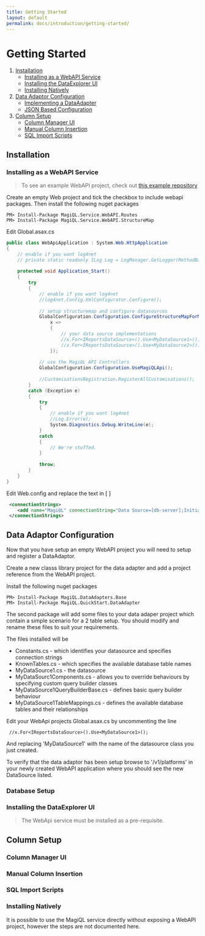 ```yaml
---
title: Getting Started
layout: default 
permalink: docs/introduction/getting-started/
---
```


Getting Started
===

1. [Installation](#installation)
    - [Installing as a WebAPI Service](#installing-as-a-webapi-service)
    - [Installing the DataExplorer UI](#installing-the-dataexplorer-ui)
    - [Installing Natively](#installing-natively)
2. [Data Adaptor Configuration](#data-adaptor-configuration)
    - [Implementing a DataAdapter](#implementing-a-dataadapter)
    - [JSON Based Configuration](#json-based-configuration)
3. [Column Setup](#column-setup)
    - [Column Manager UI](#column-manager-ui)
    - [Manual Column Insertion](#manual-column-insertion)
    - [SQL Import Scripts](#sql-import-scripts)

## Installation

### Installing as a WebAPI Service

> To see an example WebAPI project, check out [this example repository](https://github.com/MagiQL/MagiQL-StarterProject/tree/master/src)

Create an empty Web project and tick the checkbox to include webapi packages. Then install the following nuget packages

```
PM> Install-Package MagiQL.Service.WebAPI.Routes
PM> Install-Package MagiQL.Service.WebAPI.StructureMap
```

Edit Global.asax.cs

```c#
public class WebApiApplication : System.Web.HttpApplication
{
    // enable if you want log4net
    // private static readonly ILog Log = LogManager.GetLogger(MethodBase.GetCurrentMethod().DeclaringType);
                
    protected void Application_Start()
    { 
        try
        {
            // enable if you want log4net
            //log4net.Config.XmlConfigurator.Configure();  
    
            // setup structuremap and configure datasources
            GlobalConfiguration.Configuration.ConfigureStructureMapForMagiQL<WebApiApplication,NullLoggingProvider>(
                x =>
                {
                    // your data source implementations
                    //x.For<IReportsDataSource>().Use<MyDataSource1>();
                    //x.For<IReportsDataSource>().Use<MyDataSource2>(); 
                });
                        
            // use the MagiQL API Controllers
            GlobalConfiguration.Configuration.UseMagiQLApi();
    
            //CustomisationsRegistration.RegisterAllCustomisations();
        }
        catch (Exception e)
        {
            try
            {
                // enable if you want log4net
                //Log.Error(e);
                System.Diagnostics.Debug.WriteLine(e);
            }
            catch
            {
                // We're stuffed. 
            }
    
            throw;
        }
    }
}
```
  
Edit Web.config and replace the text  in [ ]

```xml
 <connectionStrings>
    <add name="MagiQL" connectionString="Data Source=[db-server];Initial Catalog=[db-name];Persist Security Info=True;User ID=[username];Password=[password]" providerName="System.Data.SqlClient" />
 </connectionStrings>
```
 
## Data Adaptor Configuration

Now that you have setup an empty WebAPI project you will need to setup and register a DataAdaptor.

Create a new classs library project for the data adapter and add a project reference from the WebAPI project.

Install the following nuget packages   

```
PM> Install-Package MagiQL.DataAdapters.Base 
PM> Install-Package MagiQL.QuickStart.DataAdapter
```

The second package will add some files to your data adaper project which contain a simple scenario for a 2 table setup. You should modify and rename these files to suit your requirements.

The files installed will be   

 * Constants.cs - which identifies your datasource and specifies connection strings
 * KnownTables.cs - which specifies the available database table names 
 * MyDataSource1.cs - the datasource
 * MyDataSourc1Components.cs - allows you to override behaviours by specifying custom query builder classes
 * MyDataSource1QueryBuilderBase.cs - defines basic query builder behaviour
 * MyDataSource1TableMappings.cs - defines the available database tables and their relationships
 
Edit your WebApi projects Global.asax.cs by uncommenting the line   

```
 //x.For<IReportsDataSource>().Use<MyDataSource1>();
```

And replacing 'MyDataSource1' with the name of the datasource class you just created.

To verify that the data adaptor has been setup browse to '/v1/platforms' in your newly created WebAPI application where you should see the new DataSource listed.


### Database Setup

### Installing the DataExplorer UI
> The WebApi service must be installed as a pre-requisite.
   

## Column Setup

### Column Manager UI

### Manual Column Insertion

### SQL Import Scripts


### Installing Natively
It is possible to use the MagiQL service directly without exposing a WebAPI project, however the steps are not documented here.
